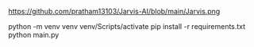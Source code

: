 https://github.com/pratham13103/Jarvis-AI/blob/main/Jarvis.png

python -m venv venv
venv/Scripts/activate
pip install -r requirements.txt
python main.py       
